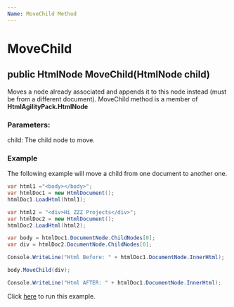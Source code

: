 ```yaml
---
Name: MoveChild Method
---
```


# MoveChild

## public HtmlNode MoveChild(HtmlNode child)

Moves a node already associated and appends it to this node instead (must be from a different document). MoveChild method is a member of **HtmlAgilityPack.HtmlNode**

### Parameters:

child: The child node to move.

### Example

The following example will move a child from one document to another one.

```csharp
var html1 ="<body></body>";
var htmlDoc1 = new HtmlDocument();
htmlDoc1.LoadHtml(html1);

var html2 = "<div>Hi ZZZ Projects</div>";
var htmlDoc2 = new HtmlDocument();
htmlDoc2.LoadHtml(html2);

var body = htmlDoc1.DocumentNode.ChildNodes[0];
var div = htmlDoc2.DocumentNode.ChildNodes[0];

Console.WriteLine("Html Before: " + htmlDoc1.DocumentNode.InnerHtml);

body.MoveChild(div);

Console.WriteLine("Html AFTER: " + htmlDoc1.DocumentNode.InnerHtml);
```

Click [here](https://dotnetfiddle.net/ti20jO) to run this example.